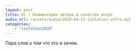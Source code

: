 ```yaml
---
layout: post
title: 01 / Комментарии автора в качестве интро
audio_url: /assets/audio/2020-04-11-isolation-intro.mp3
categories: 
    - "isolation2020"
---
```

Пара слов о том что это и зачем.